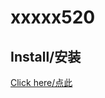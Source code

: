 # xxxxx520

## Install/安装

[Click here/点此](https://github.com/IronKinoko/userscripts/raw/dist/xxxxx520.user.js)
